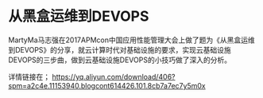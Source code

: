 # 从黑盒运维到DEVOPS
MartyMa马志强在2017APMcon中国应用性能管理大会上做了题为《从黑盒运维到DEVOPS》的分享，就云计算时代对基础设施的要求，实现云基础设施DEVOPS的三步曲，做到云基础设施DEVOPS的小技巧做了深入的分析。

详情链接在； https://yq.aliyun.com/download/406?spm=a2c4e.11153940.blogcont614426.101.8cb7a7ec7y5m0x

